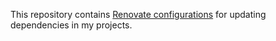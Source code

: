 This repository contains [Renovate configurations](https://docs.renovatebot.com/configuration-options/) for updating dependencies in my projects.
